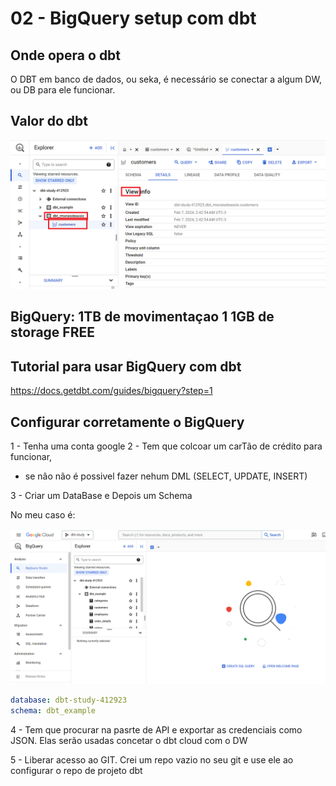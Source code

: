 # 02 - BigQuery setup com dbt

## Onde opera o dbt

O DBT em banco de dados, ou seka, é necessário se conectar a algum DW, ou DB para ele funcionar.

## Valor do dbt

![img-01](img/udemy-fa-dbt-06.png)

## BigQuery: 1TB de movimentaçao 1 1GB de storage FREE

## Tutorial para usar BigQuery com dbt

<https://docs.getdbt.com/guides/bigquery?step=1>

## Configurar corretamente o BigQuery

1 - Tenha uma conta google
2 - Tem que colcoar um carTão de crédito para funcionar,

- se nâo não é possivel fazer nehum DML (SELECT, UPDATE, INSERT)

3 - Criar um DataBase e Depois um Schema

No meu caso é:

![img-01](img/udemy-fa-dbt-03.png)

````yaml
database: dbt-study-412923
schema: dbt_example
````

4 - Tem que procurar na pasrte de API e exportar as credenciais como JSON. Elas serão usadas concetar o dbt cloud com o DW

5 - Liberar acesso ao GIT. Crei um repo vazio no seu git e use ele ao configurar o repo de projeto dbt